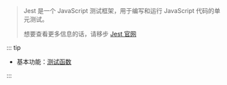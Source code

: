 <PageHeader content="Jest 单元测试框架" />

> Jest 是一个 JavaScript 测试框架，用于编写和运行 JavaScript 代码的单元测试。
>
> 想要查看更多信息的话，请移步 [Jest 官网](https://jestjs.io/)

::: tip

- 基本功能：[测试函数](./function.md)

:::
